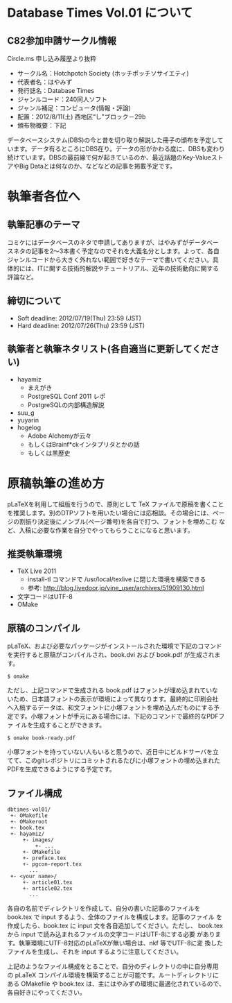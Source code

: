 Database Times Vol.01 について
==============================

C82参加申請サークル情報
-----------------------

Circle.ms 申し込み履歴より抜粋

  * サークル名：Hotchpotch Society (ホッチポッチソサイエティ)
  * 代表者名：はやみず
  * 発行誌名：Database Times
  * ジャンルコード：240同人ソフト
  * ジャンル補足：コンピュータ(情報・評論)
  * 配置：2012/8/11(土)  西地区“し”ブロック－29b
  * 頒布物概要：下記

データベースシステム(DBS)の今と昔を切り取り解説した冊子の頒布を予定して
います。データ有るところにDBS在り。データの形がかわる度に、DBSも変わり
続けています。DBSの最前線で何が起きているのか、最近話題のKey-Valueスト
アやBig Dataとは何なのか、などなどの記事を掲載予定です。


執筆者各位へ
============

執筆記事のテーマ
----------------

コミケにはデータベースのネタで申請してありますが、はやみずがデータベー
スネタの記事を2〜3本書く予定なのでそれを大義名分とします。よって、各自
ジャンルコードから大きく外れない範囲で好きなテーマで書いてください。具
体的には、ITに関する技術的解説やチュートリアル、近年の技術動向に関する
評論など。

締切について
------------

  * Soft deadline: 2012/07/19(Thu) 23:59 (JST)
  * Hard deadline: 2012/07/26(Thu) 23:59 (JST)

執筆者と執筆ネタリスト(各自適当に更新してください)
--------------------------------------------------

  * hayamiz
    * まえがき
    * PostgreSQL Conf 2011 レポ
    * PostgreSQLの内部構造解説
  * suu_g
  * yuyarin
  * hogelog
    * Adobe Alchemyが云々
    * もしくはBrainf*ckインタプリタとかの話
    * もしくは黒歴史


原稿執筆の進め方
================

pLaTeXを利用して組版を行うので、原則として TeX ファイルで原稿を書くこと
を推奨します。別のDTPソフトを用いたい場合には応相談。その場合には、ペー
ジの割振り決定後にノンブル(ページ番号)を各自で打つ、フォントを埋めこむ
など、入稿に必要な作業を自分でやってもらうことになると思います。

推奨執筆環境
------------

  * TeX Live 2011
    * install-tl コマンドで /usr/local/texlive に閉じた環境を構築できる
    * 参考: http://blog.livedoor.jp/vine_user/archives/51909130.html
  * 文字コードはUTF-8
  * OMake

原稿のコンパイル
----------------

pLaTeX、および必要なパッケージがインストールされた環境で下記のコマンド
を実行すると原稿がコンパイルされ、book.dvi および book.pdf が生成されま
す。

    $ omake

ただし、上記コマンドで生成される book.pdf はフォントが埋め込まれていな
いため、日本語フォントの表示が環境によって異なります。最終的に印刷会社
へ入稿するデータは、和文フォントに小塚フォントを埋め込んだものにする予
定です。小塚フォントが手元にある場合には、下記のコマンドで最終的なPDFファ
イルを生成することができます。

    $ omake book-ready.pdf

小塚フォントを持っていない人もいると思うので、近日中にビルドサーバを立
てて、このgitレポジトリにコミットされるたびに小塚フォントの埋め込まれた
PDFを生成できるようにする予定です。

ファイル構成
------------

    dbtimes-vol01/
     +- OMakefile
     +- OMakeroot
     +- book.tex
     +- hayamiz/
         +- images/
             +- ...
         +- OMakefile
         +- preface.tex
         +- pgcon-report.tex
           ...
     +- <your name>/
         +- article01.tex
         +- article02.tex
           ...

各自の名前でディレクトリを作成して、自分の書いた記事のファイルを
book.tex で input するよう、全体のファイルを構成します。記事のファイル
を作成したら、book.tex に input 文を各自追加してください。ただし、
book.tex から input で読み込まれるファイルの文字コードはUTF-8にする必要
があります。執筆環境にUTF-8対応のpLaTeXが無い場合は、nkf 等でUTF-8に変
換したファイルを生成し、それを input するように注意してください。

上記のようなファイル構成をとることで、自分のディレクトリの中に自分専用
の pLaTeX コンパイル環境を構築することが可能です。ルートディレクトリに
ある OMakefile や book.tex は、主にはやみずの環境に最適化されているので、
各自好きにやってください。
